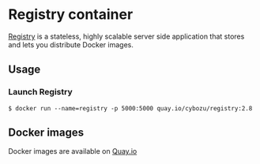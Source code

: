 # Registry container

[Registry](https://github.com/distribution/distribution) is a stateless, highly scalable server side application that stores and lets you distribute Docker images.

## Usage

### Launch Registry

```console
$ docker run --name=registry -p 5000:5000 quay.io/cybozu/registry:2.8
```

## Docker images

Docker images are available on [Quay.io](https://quay.io/repository/cybozu/registry)
